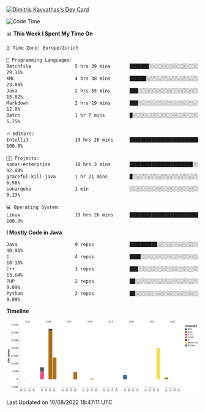 <a href="https://app.daily.dev/JimR21"><img src="https://api.daily.dev/devcards/1a6ea627b9cf4de4a4f1b5f5cac8c85e.png?r=t8i" width="400" alt="Dimitris Kavvathas's Dev Card"/></a>

<!--START_SECTION:waka-->
![Code Time](http://img.shields.io/badge/Code%20Time-0%20secs-blue)

📊 **This Week I Spent My Time On** 

```text
⌚︎ Time Zone: Europe/Zurich

💬 Programming Languages: 
Batchfile                5 hrs 39 mins       ███████░░░░░░░░░░░░░░░░░░   29.11% 
XML                      4 hrs 38 mins       ██████░░░░░░░░░░░░░░░░░░░   23.86% 
Java                     2 hrs 55 mins       ███░░░░░░░░░░░░░░░░░░░░░░   15.02% 
Markdown                 2 hrs 19 mins       ███░░░░░░░░░░░░░░░░░░░░░░   12.0% 
Batch                    1 hr 7 mins         █░░░░░░░░░░░░░░░░░░░░░░░░   5.75%

🔥 Editors: 
IntelliJ                 19 hrs 26 mins      █████████████████████████   100.0%

🐱‍💻 Projects: 
sonar-enterprise         18 hrs 3 mins       ███████████████████████░░   92.88% 
graceful-kill-java       1 hr 21 mins        █░░░░░░░░░░░░░░░░░░░░░░░░   6.98% 
sonarqube                1 min               ░░░░░░░░░░░░░░░░░░░░░░░░░   0.13%

💻 Operating System: 
Linux                    19 hrs 26 mins      █████████████████████████   100.0%

```

**I Mostly Code in Java** 

```text
Java                     9 repos             ██████████░░░░░░░░░░░░░░░   40.91% 
C                        4 repos             ████░░░░░░░░░░░░░░░░░░░░░   18.18% 
C++                      3 repos             ███░░░░░░░░░░░░░░░░░░░░░░   13.64% 
PHP                      2 repos             ██░░░░░░░░░░░░░░░░░░░░░░░   9.09% 
Python                   2 repos             ██░░░░░░░░░░░░░░░░░░░░░░░   9.09%

```


**Timeline**

![Chart not found](https://raw.githubusercontent.com/JimR21/JimR21/master/charts/bar_graph.png) 


 Last Updated on 10/08/2022 18:47:11 UTC
<!--END_SECTION:waka-->

<!--
**JimR21/JimR21** is a ✨ _special_ ✨ repository because its `README.md` (this file) appears on your GitHub profile.

Here are some ideas to get you started:

- 🔭 I’m currently working on ...
- 🌱 I’m currently learning ...
- 👯 I’m looking to collaborate on ...
- 🤔 I’m looking for help with ...
- 💬 Ask me about ...
- 📫 How to reach me: ...
- 😄 Pronouns: ...
- ⚡ Fun fact: ...
-->
